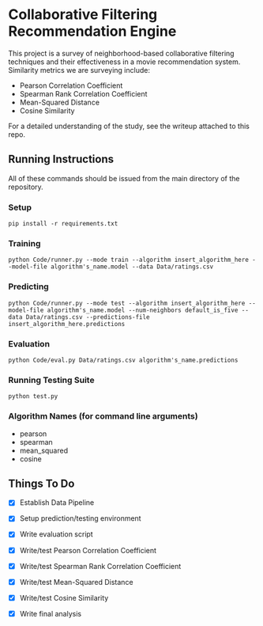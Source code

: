# Collaborative Filtering Recommendation Engine #

This project is a survey of neighborhood-based collaborative filtering techniques and their effectiveness in a movie recommendation system. Similarity metrics we are surveying include:
* Pearson Correlation Coefficient
* Spearman Rank Correlation Coefficient
* Mean-Squared Distance
* Cosine Similarity

For a detailed understanding of the study, see the writeup attached to this repo.



## Running Instructions ##
All of these commands should be issued from the main directory of the repository.
### Setup ###
```
pip install -r requirements.txt
```

### Training ###
```
python Code/runner.py --mode train --algorithm insert_algorithm_here --model-file algorithm's_name.model --data Data/ratings.csv
```

### Predicting ###
```
python Code/runner.py --mode test --algorithm insert_algorithm_here --model-file algorithm's_name.model --num-neighbors default_is_five --data Data/ratings.csv --predictions-file insert_algorithm_here.predictions
```

### Evaluation ###
```
python Code/eval.py Data/ratings.csv algorithm's_name.predictions
```

### Running Testing Suite ###
```
python test.py
```

### Algorithm Names (for command line arguments) ###
* pearson
* spearman
* mean_squared
* cosine

## Things To Do ##
- [x] Establish Data Pipeline
- [x] Setup prediction/testing environment
- [x] Write evaluation script
- [x] Write/test Pearson Correlation Coefficient
- [x] Write/test Spearman Rank Correlation Coefficient
- [x] Write/test Mean-Squared Distance
- [x] Write/test Cosine Similarity
- [x] Write final analysis

